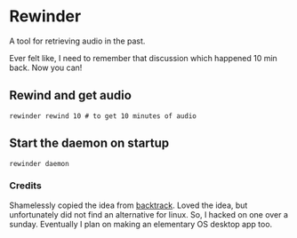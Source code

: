 # Rewinder

A tool for retrieving audio in the past.

Ever felt like, I need to remember that discussion which happened 10 min back. Now you can!

## Rewind and get audio

```shell
rewinder rewind 10 # to get 10 minutes of audio
```

## Start the daemon on startup

```shell
rewinder daemon
```

### Credits

Shamelessly copied the idea from [backtrack](https://backtrack.team/). Loved the idea, but unfortunately did not find
an alternative for linux. So, I hacked on one over a sunday. Eventually I plan on making an
elementary OS desktop app too.
